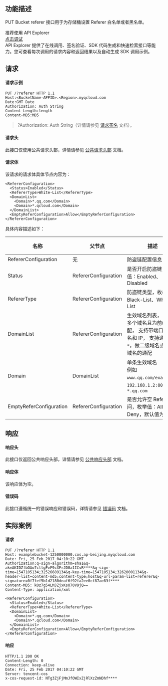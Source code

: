 ## 功能描述

PUT Bucket referer 接口用于为存储桶设置 Referer 白名单或者黑名单。

<div class="rno-api-explorer">
    <div class="rno-api-explorer-inner">
        <div class="rno-api-explorer-hd">
            <div class="rno-api-explorer-title">
                推荐使用 API Explorer
            </div>
            <a href="https://console.cloud.tencent.com/api/explorer?Product=cos&Version=2018-11-26&Action=PutBucketReferer&SignVersion=" class="rno-api-explorer-btn" hotrep="doc.api.explorerbtn" target="_blank"><i class="rno-icon-explorer"></i>点击调试</a>
        </div>
        <div class="rno-api-explorer-body">
            <div class="rno-api-explorer-cont">
                API Explorer 提供了在线调用、签名验证、SDK 代码生成和快速检索接口等能力。您可查看每次调用的请求内容和返回结果以及自动生成 SDK 调用示例。
            </div>
        </div>
    </div>
</div>

## 请求

#### 请求示例

```shell
PUT /?referer HTTP 1.1
Host:<BucketName-APPID>.<Region>.myqcloud.com
Date:GMT Date
Authorization: Auth String
Content-Length:length
Content-MD5:MD5
```

>?Authorization: Auth String（详情请参见 [请求签名](https://cloud.tencent.com/document/product/436/7778) 文档）。 

#### 请求头

此接口仅使用公共请求头部，详情请参见 [公共请求头部](https://cloud.tencent.com/document/product/436/7728) 文档。


#### 请求体

该请求的请求体具体节点内容为：

```shell
<RefererConfiguration>
  <Status>Enabled</Status>
  <RefererType>White-List</RefererType>
  <DomainList>
    <Domain>*.qq.com</Domain>
    <Domain>*.qcloud.com</Domain>
  </DomainList>
  <EmptyReferConfiguration>Allow</EmptyReferConfiguration>
</RefererConfiguration>
```

具体内容描述如下：

| 名称                    | 父节点               | 描述                                                         | 类型      | 必选 |
| ----------------------- | -------------------- | ------------------------------------------------------------ | --------- | ---- |
| RefererConfiguration    | 无                   | 防盗链配置信息                                               | Container | 是   |
| Status                  | RefererConfiguration | 是否开启防盗链，枚举值：Enabled、Disabled                | String    | 是   |
| RefererType             | RefererConfiguration | 防盗链类型，枚举值：Black-List、White-List               | String    | 是   |
| DomainList              | RefererConfiguration | 生效域名列表， 支持多个域名且为前缀匹配， 支持带端口的域名和 IP， 支持通配符`*`，做二级域名或多级域名的通配 | Container | 是   |
| Domain                  | DomainList           | 单条生效域名<br>例如`www.qq.com/example`，`192.168.1.2:8080`， `*.qq.com` | String    | 是   |
| EmptyReferConfiguration | RefererConfiguration | 是否允许空 Referer 访问，枚举值：Allow、Deny，默认值为 Deny | String    | 否   |


## 响应

#### 响应头
此接口仅返回公共响应头部，详情请参见 [公共响应头部](https://cloud.tencent.com/document/product/436/7729) 文档。

#### 响应体

该响应体为空。

#### 错误码

此接口遵循统一的错误响应和错误码，详情请参见 [错误码](https://cloud.tencent.com/document/product/436/7730) 文档。

## 实际案例

#### 请求

```shell
PUT /?referer HTTP 1.1
Host: examplebucket-1250000000.cos.ap-beijing.myqcloud.com
Date: Fri, 25 Feb 2017 04:10:22 GMT
Authorization:q-sign-algorithm=sha1&q-ak=AKIDZfbOAo7cllgPvF9cXFrJD0a1ICvR****&q-sign-time=1547105134;32526689134&q-key-time=1547105134;32620001134&q-header-list=content-md5;content-type;host&q-url-param-list=referer&q-signature=0f7fef5b1d2180deaf6f92fa2ee0cf87ae83f****
Content-MD5: kOz7g54LMJZjxKs070V9jQ==
Content-Type: application/xml

<RefererConfiguration>
  <Status>Enabled</Status>
  <RefererType>White-List</RefererType>
  <DomainList>
    <Domain>*.qq.com</Domain>
    <Domain>*.qcloud.com</Domain>
  </DomainList>
  <EmptyReferConfiguration>Allow</EmptyReferConfiguration>
</RefererConfiguration>
```

#### 响应

```shell
HTTP/1.1 200 OK
Content-Length: 0
Connection: keep-alive
Date: Fri, 25 Feb 2017 04:10:22 GMT
Server: tencent-cos
x-cos-request-id: NTg3ZjFjMmJfOWIxZjRlXzZmNDhf****
```
